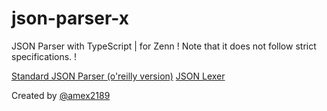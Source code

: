 # json-parser-x

JSON Parser with TypeScript | for Zenn
! Note that it does not follow strict specifications. !

[Standard JSON Parser (o'reilly version)](/src-oreilly)
[JSON Lexer](/src-lexer)

Created by [@amex2189](https:///twitter.com/amex2189)
